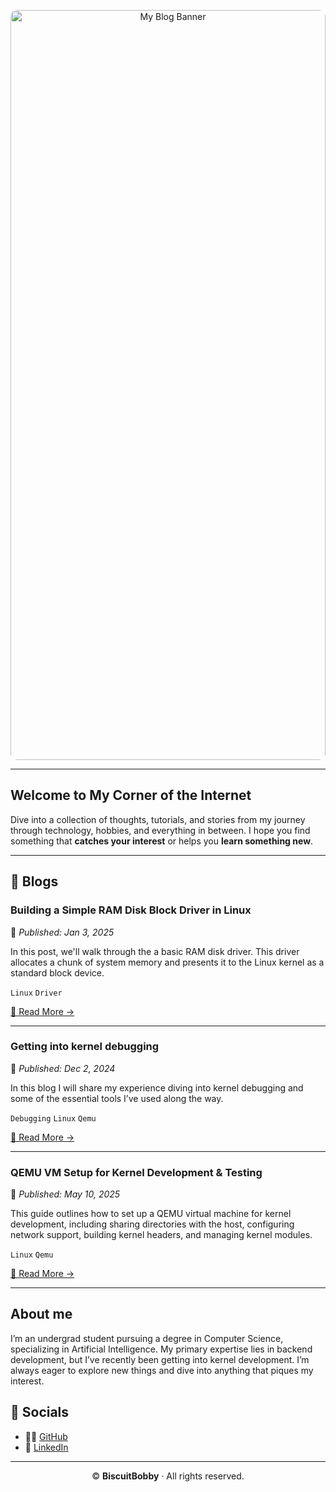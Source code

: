 <!-- 🌄 Banner Image -->
<p align="center">
  <img
    src="https://github.com/user-attachments/assets/0f339292-7f3a-4ed3-8e3f-8cc4f0b963ee"
    alt="My Blog Banner"
    width="100%"
    style="border-radius: 10px; height: 30vh; object-fit: cover;"
  />
</p>


---

## Welcome to My Corner of the Internet

Dive into a collection of thoughts, tutorials, and stories from my journey through technology, hobbies, and everything in between.
I hope you find something that **catches your interest** or helps you **learn something new**.

---

## 📝 Blogs

<!-- Blog Post Card 1 -->
### Building a Simple RAM Disk Block Driver in Linux
📅 *Published: Jan 3, 2025*



In this post, we'll walk through the a basic RAM disk driver.
This driver allocates a chunk of system memory and presents it to the Linux kernel as a standard block device.

`Linux` `Driver`

[🔗 Read More →](http://biscuitbobby.github.io/blogs/ramdisk-driver)

---

<!-- Blog Post Card 2 -->
### Getting into kernel debugging
📅 *Published: Dec 2, 2024*



In this blog I will share my experience diving into kernel debugging and some of the essential tools I’ve used along the way.

`Debugging` `Linux` `Qemu`

[🔗 Read More →](http://biscuitbobby.github.io/blogs/getting-into-kernel-debugging)

---

<!-- Blog Post Card 3 -->
### QEMU VM Setup for Kernel Development & Testing
📅 *Published: May 10, 2025*



This guide outlines how to set up a QEMU virtual machine for kernel development, including sharing directories with the host, configuring network support, building kernel headers, and managing kernel modules.

`Linux` `Qemu`

[🔗 Read More →](http://biscuitbobby.github.io/blogs/qemu-shared-headers)

---

## About me
I’m an undergrad student pursuing a degree in Computer Science, specializing in Artificial Intelligence.
My primary expertise lies in backend development, but I’ve recently been getting into kernel development.
I’m always eager to explore new things and dive into anything that piques my interest.

## 👤 Socials

- 🧑‍💻 [GitHub](https://github.com/BiscuitBobby/)
- 💼 [LinkedIn](https://www.linkedin.com/in/biscuitbobby/)

---

<p align="center">
  © <strong>BiscuitBobby</strong> · All rights reserved.
</p>
